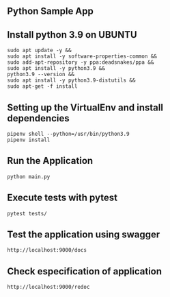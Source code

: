 ## Python Sample App

## Install python 3.9 on UBUNTU

```
sudo apt update -y &&
sudo apt install -y software-properties-common &&
sudo add-apt-repository -y ppa:deadsnakes/ppa &&
sudo apt install -y python3.9 &&
python3.9 --version &&
sudo apt install -y python3.9-distutils &&
sudo apt-get -f install
```

## Setting up the VirtualEnv and install dependencies

```
pipenv shell --python=/usr/bin/python3.9
pipenv install

```

## Run the Application

```
python main.py

```

## Execute tests with pytest 

```
pytest tests/

```


## Test the application using swagger
```
http://localhost:9000/docs

```

## Check especification of application
```
http://localhost:9000/redoc

```